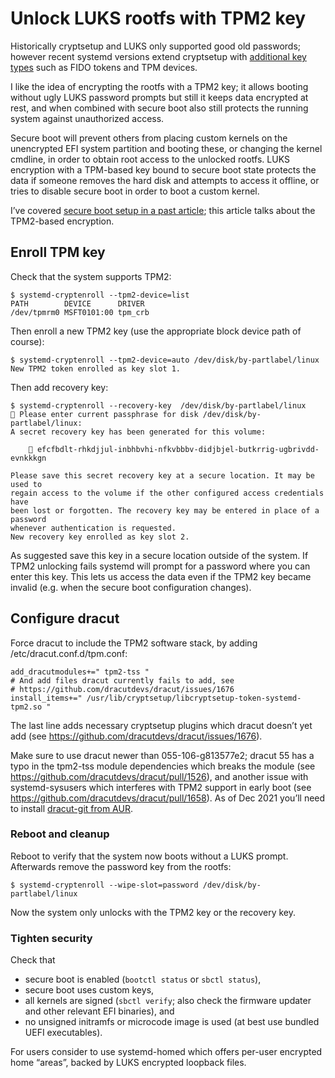 # Unlock LUKS rootfs with TPM2 key

Historically cryptsetup and LUKS only supported good old passwords; however recent systemd versions extend cryptsetup with [additional key types](https://0pointer.net/blog/unlocking-luks2-volumes-with-tpm2-fido2-pkcs11-security-hardware-on-systemd-248.html) such as FIDO tokens and TPM devices.

I like the idea of encrypting the rootfs with a TPM2 key; it allows booting without ugly LUKS password prompts but still it keeps data encrypted at rest, and when combined with secure boot also still protects the running system against unauthorized access.

Secure boot will prevent others from placing custom kernels on the unencrypted EFI system partition and booting these, or changing the kernel cmdline, in order to obtain root access to the unlocked rootfs.  LUKS encryption with a TPM-based key bound to secure boot state protects the data if someone removes the hard disk and attempts to access it offline, or tries to disable secure boot in order to boot a custom kernel.

I’ve covered [secure boot setup in a past article](2021-04-01-secure-boot-on-arch-linux-with-sbctl-and-dracut.md); this article talks about the TPM2-based encryption.

<!--more-->

## Enroll TPM key

Check that the system supports TPM2:

```console
$ systemd-cryptenroll --tpm2-device=list
PATH        DEVICE      DRIVER
/dev/tpmrm0 MSFT0101:00 tpm_crb
```

Then enroll a new TPM2 key (use the appropriate block device path of course):

```console
$ systemd-cryptenroll --tpm2-device=auto /dev/disk/by-partlabel/linux
New TPM2 token enrolled as key slot 1.
```

Then add recovery key:

```console
$ systemd-cryptenroll --recovery-key  /dev/disk/by-partlabel/linux
🔐 Please enter current passphrase for disk /dev/disk/by-partlabel/linux:
A secret recovery key has been generated for this volume:

    🔐 efcfbdlt-rhkdjjul-inbhbvhi-nfkvbbbv-didjbjel-butkrrig-ugbrivdd-evnkkkgn

Please save this secret recovery key at a secure location. It may be used to
regain access to the volume if the other configured access credentials have
been lost or forgotten. The recovery key may be entered in place of a password
whenever authentication is requested.
New recovery key enrolled as key slot 2.
```

As suggested save this key in a secure location outside of the system. If TPM2 unlocking fails systemd will prompt for a password where you can enter this key.  This lets us access the data even if the TPM2 key became invalid (e.g. when the secure boot configuration changes).

## Configure dracut

Force dracut to include the TPM2 software stack, by adding /etc/dracut.conf.d/tpm.conf:

```console
add_dracutmodules+=" tpm2-tss "
# And add files dracut currently fails to add, see
# https://github.com/dracutdevs/dracut/issues/1676
install_items+=" /usr/lib/cryptsetup/libcryptsetup-token-systemd-tpm2.so "
```

The last line adds necessary cryptsetup plugins which dracut doesn’t yet add (see <https://github.com/dracutdevs/dracut/issues/1676>).

Make sure to use dracut newer than 055-106-g813577e2; dracut 55 has a typo in the tpm2-tss module dependencies which breaks the module (see <https://github.com/dracutdevs/dracut/pull/1526>), and another issue with systemd-sysusers which interferes with TPM2 support in early boot (see <https://github.com/dracutdevs/dracut/pull/1658>).  As of Dec 2021 you’ll need to install [dracut-git from AUR](https://aur.archlinux.org/packages/dracut-git).

### Reboot and cleanup

Reboot to verify that the system now boots without a LUKS prompt.  Afterwards remove the password key from the rootfs:

```console
$ systemd-cryptenroll --wipe-slot=password /dev/disk/by-partlabel/linux
```

Now the system only unlocks with the TPM2 key or the recovery key.

### Tighten security

Check that

* secure boot is enabled (`bootctl status` or `sbctl status`),
* secure boot uses custom keys,
* all kernels are signed (`sbctl verify`; also check the firmware updater and other relevant EFI binaries), and
* no unsigned initramfs or microcode image is used (at best use bundled UEFI executables).

For users consider to use systemd-homed which offers per-user encrypted home “areas”, backed by LUKS encrypted loopback files.
